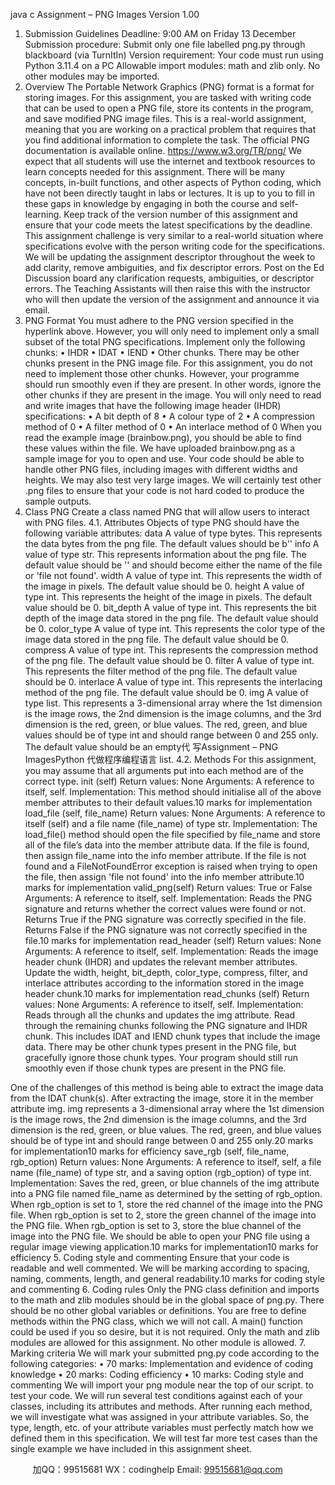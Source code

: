 java c
Assignment – PNG Images
Version   1.00
1. Submission   Guidelines
Deadline:                                                                                                 9:00 AM on   Friday   13   December
Submission procedure:                               Submit only   one   file   labelled   png.py   through   blackboard   (via   TurnItIn)
Version requirement:                                        Your code must run using Python 3.11.4   on   a   PC
Allowable import modules:          math   and   zlib   only. No other   modules   may   be   imported.
2.   Overview
The Portable Network Graphics   (PNG) format is a   format   for   storing images. For   this   assignment,   you   are   tasked with writing code that can be used to   open a   PNG   file,   store   its   contents   in   the   program,   and   save            modified PNG image files.
This is a real-world assignment, meaning that you are working   on   a   practical   problem   that   requires   that   you   find   additional information to complete the task. The official   PNG   documentation is   available   online.
https://www.w3.org/TR/png/
We expect that all   students will use the internet and   textbook resources   to   learn   concepts   needed   for   this   assignment. There will be many concepts, in-built functions, and other   aspects   of   Python   coding, which   have   not   been directly taught in labs or lectures. It is up   to   you   to   fill   in   these   gaps   in   knowledge   by   engaging in   both   the course and   self-learning.
Keep track of   the version number of   this assignment and   ensure   that your   code   meets   the latest   specifications by the deadline. This assignment challenge is very   similar   to   a   real-world   situation where specifications evolve with the person writing code for   the   specifications. We will be   updating   the   assignment descriptor throughout the week to add clarity, remove   ambiguities,   and   fix   descriptor   errors.   Post   on   the   Ed   Discussion board any clarification requests, ambiguities, or   descriptor   errors. The   Teaching Assistants will   then   raise this with the instructor who will then update the version of   the   assignment   and   announce it via   email.
3. PNG Format
You must adhere to the PNG version   specified in the hyperlink   above.   However,   you will   only   need   to   implement only a   small   subset of   the total PNG   specifications.
Implement only the following   chunks:
•            IHDR
•            IDAT
•            IEND
•          Other chunks. There may be   other   chunks   present in   the   PNG   image   file.   For   this   assignment,   you   do   not need to implement those other chunks. However, your   programme   should   run   smoothly   even if they are present. In other words, ignore the other   chunks if   they are   present in   the image.
You will only need to read and write images that   have   the   following image   header   (IHDR)   specifications:
•          A   bit   depth   of   8
•            A colour   type   of   2
•          A compression   method   of   0
•          A   filter   method   of   0
•          An interlace method   of   0
When you read the example image   (brainbow.png), you   should be able   to   find   these values within   the   file.
We have uploaded brainbow.png   as a   sample image for you to   open   and   use. Your   code   should   be   able   to
handle other PNG files, including images with different widths and   heights. We   may   also   test very   large   images.    We will certainly test other    .png   files to ensure that   your   code   is   not   hard   coded   to   produce   the   sample   outputs.
4.   Class   PNG
Create a class named   PNG   that will allow users to interact with   PNG   files.
4.1. Attributes
Objects of   type   PNG   should have the following variable attributes:
data                         A value of   type       bytes.
This represents the data bytes from the   png   file. The   default values   should   be   b''
info                        A value of   type       str.
This represents information about the png file. The   default value   should   be    ''   and   should   become either the name of   the   file or    'file   not   found'.
width                      A value   of   type       int.
This represents the width of   the image in pixels. The default value   should be   0.
height                   A value of   type       int.
This represents the height of   the image in pixels. The default value   should   be   0.
bit_depth          A value of   type       int.
This represents the bit depth of   the image data   stored in   the   png   file. The   default value   should be   0.
color_type      A value of   type       int.
This represents the color type of   the image   data   stored in   the png   file.   The   default value   should be   0.
compress             A value   of   type       int.
This represents the   compression method of   the png file. The   default value   should   be   0.
filter                   A value   of   type       int.
This represents the filter method of   the png   file. The   default value   should   be   0.
interlace          A value of   type       int.
This represents the interlacing method of   the png file. The default   value   should   be   0.
img                           A value of   type       list.
This represents a 3-dimensional array where the   1st   dimension is the   image   rows,   the   2nd   dimension is the image columns, and the 3rd   dimension   is   the   red,   green,   or   blue   values.
The red, green, and blue values   should be of   type   int   and   should range   between   0   and   255   only.
The default value   should be an   empty代 写Assignment – PNG ImagesPython
代做程序编程语言 list.
4.2. Methods
For this assignment, you may assume that all   arguments   put into   each   method   are   of   the   correct   type.
   init         (self)
Return values:                         None
Arguments:                                     A reference to itself,   self.
Implementation:             This method   should initialise all of   the   above   member   attributes   to   their   default values.10 marks for implementation
load_file   (self, file_name)   Return values:                         None
Arguments:                                     A reference to itself (self) and   a   file   name   (file_name)   of   type   str.
Implementation:             The   load_file()   method   should open the file   specified   by   file_name   and   store   all
of   the file’s data into the member   attribute   data.
If   the file is found, then assign   file_name   into the info   member   attribute.
If   the file is not found and a   FileNotFoundError   exception is raised when   trying   to   open the file, then assign    'file not   found' into   the   info   member   attribute.10 marks for implementation
valid_png(self)
Return values:                         True   or   False
Arguments:                                     A reference to itself,   self.
Implementation:             Reads the PNG signature   and   returns whether   the   correct values were   found   or   not.
Returns   True   if   the PNG   signature was correctly specified in the file.   Returns   False   if   the   PNG   signature was not   correctly specified in the   file.10 marks for implementation
read_header   (self)   Return values:                         None
Arguments:                                     A reference to itself,   self.
Implementation:             Reads the image header chunk   (IHDR)   and   updates   the   relevant   member   attributes.
Update the width, height, bit_depth,   color_type,   compress,   filter, and   interlace   attributes according to the information stored in the image header   chunk.10 marks for implementation
read_chunks   (self)   Return values:                         None
Arguments:                                     A reference to itself,   self.
Implementation:             Reads through all the   chunks   and   updates   the   img   attribute.
Read through the remaining chunks following the PNG   signature   and   IHDR   chunk. This   includes   IDAT   and   IEND   chunk   types that include the image data. There may be   other   chunk types present in the PNG file, but gracefully ignore those   chunk   types. Your   program   should   still run   smoothly even if   those chunk types are present in   the   PNG   file.


One of   the challenges of   this method is being able   to   extract   the image   data   from   the   IDAT   chunk(s). After extracting the image,   store it in the member attribute   img.   img   represents   a   3-dimensional array where the   1st   dimension is the image rows, the 2nd   dimension is the   image columns, and the 3rd   dimension is the   red,   green,   or   blue values.   The   red,   green,   and   blue values   should be of   type   int   and   should range between   0   and   255   only.20 marks for implementation10 marks for   efficiency
save_rgb   (self, file_name,   rgb_option)   Return values:                         None
Arguments:                                     A reference to itself,   self, a   file   name   (file_name)   of   type   str,   and   a   saving   option
(rgb_option) of   type   int.
Implementation:             Saves the red, green,   or   blue   channels   of   the   img   attribute into   a   PNG   file   named
file_name   as determined by the setting of rgb_option.
When   rgb_option   is   set to   1,   store the red channel of   the image into the   PNG   file.
When   rgb_option   is   set to 2,   store the green channel of   the image into   the PNG   file.   When   rgb_option   is   set to 3,   store the blue channel of   the image into   the   PNG   file.         We   should be able to open your PNG   file using   a   regular   image viewing   application.10 marks for implementation10 marks for   efficiency
5. Coding style   and   commenting
Ensure that your code is readable and well commented. We will   be   marking   according   to   spacing,   naming,   comments, length, and general readability.10 marks for coding style   and   commenting
6.   Coding rules
Only the PNG class definition and imports to   the math   and   zlib   modules   should   be in   the   global   space   of   png.py. There   should be no other global variables or definitions. You   are   free to   define   methods within   the   PNG class, which we will not call. A main()   function could be used   if   you   so   desire,   but it   is   not   required. Only the math   and   zlib   modules are allowed for this   assignment. No   other   module   is   allowed.
7. Marking criteria
We will mark your   submitted png.py   code according to the following   categories:
•          70 marks: Implementation   and   evidence   of coding knowledge
•            20 marks: Coding   efficiency
•            10 marks: Coding style   and   commenting
We will import your png   module near the top of our   script. to test your   code. We will   run   several   test   conditions   against each of   your classes, including its attributes and   methods. After   running   each   method, we will   investigate      what was assigned in your attribute variables. So, the   type, length,   etc.   of   your   attribute variables   must   perfectly match how we defined them in this   specification. We will test   far more   test   cases   than   the   single   example we have included in this assignment   sheet.





         
加QQ：99515681  WX：codinghelp  Email: 99515681@qq.com
